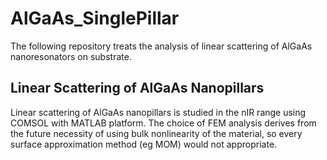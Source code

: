 # AlGaAs_SinglePillar

The following repository treats the analysis of linear scattering of AlGaAs nanoresonators on substrate.

## Linear Scattering of AlGaAs Nanopillars

Linear scattering of AlGaAs nanopillars is studied in the nIR range using COMSOL with MATLAB platform. The choice of FEM analysis derives from the future necessity of using bulk nonlinearity of the material, so every surface approximation method (eg MOM) would not appropriate.




